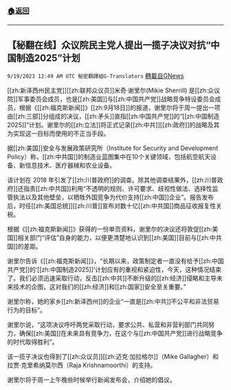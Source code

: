 ###  [:house:返回](README.md)
---


## 【秘翻在线】众议院民主党人提出一揽子决议对抗“中国制造2025”计划
`9/19/2023 12:49 AM UTC 秘密翻譯組G-Translators` [轉載自GNews](https://gnews.org/articles/1708769)

[[zh:新泽西州民主党]][[zh:联邦众议员]]米奇·谢里尔(Mikie Sherrill) 是[[zh:众议院]]军事委员会成员，也是[[zh:美国]]与[[zh:中国共产党]]战略竞争特设委员会成员，根据《[[zh:福克斯新闻]]》[[zh:9月18日]]的报道，谢里尔将于周一提出一项由[[zh:三部]]分组成的决议，[[zh:矛头]]直指[[zh:中国共产党]]的“[[zh:中国制造2025]]”计划。谢里尔的[[zh:立法]]将正式记录[[zh:中共]][[zh:政府]]的战略及其为实现这一目标而使用的不正当手段。

据[[zh:美国]]安全与发展政策研究所（Institute for Security and Development Policy）称，[[zh:中共国]]的制造业蓝图集中在10个关键领域，包括航空航天设备、新信息技术、医疗器械和农业设备。

该计划在 2018 年引发了[[zh:川普政府]]的调查。除其他调查结果外，[[zh:川普政府]]还指责[[zh:中共国]]利用“不透明的规则、许可要求、歧视性做法、选择性监管执法以及其他壁垒，以牺牲外国竞争为代价支持[[zh:中国]]企业”。报告发布后，时任[[zh:美国总统]][[zh:川普]]宣布对数十亿[[zh:中共国]]商品征收报复性关税。

根据《[[zh:福克斯新闻]]》获得的一份单页资料，谢里尔的决议还将敦促[[zh:美国]]相关部门“评估”自身的能力，以便更清楚地认识到[[zh:美国]]目前与[[zh:中共国]]的差距。

谢里尔告诉《[[zh:福克斯新闻]]》，“长期以来，政策制定者一直没有给予[[zh:中国共产党]]的‘[[zh:中国制造2025]]’计划应有的重视和紧迫性，今天，这种情况结束了。我们必须迅速采取行动，反击[[zh:中共]]不断升级的[[zh:经济]]侵略和主导未来技术的企图，这对我们的[[zh:经济]]和[[zh:国家]]安全至关重要。”

谢里尔称，她的家乡[[zh:新泽西州]]的企业“一直是[[zh:中共]]不公平和非法贸易行为的目标”。

谢里尔说，“这项决议呼吁两党采取行动，要求公共、私营和非营利部门共同努力，确保[[zh:美国]]在未来具有竞争力，在这个与[[zh:中国共产党]]进行战略竞争的时代取得胜利”。

该一揽子决议也得到了[[zh:众议员]][[zh:迈克·加拉格尔]]（Mike Gallagher）和拉贾·克里希纳莫尔西（Raja Krishnamoorthi）的支持。

谢里尔将于周一上午晚些时候举行新闻发布会，介绍她的倡议。
